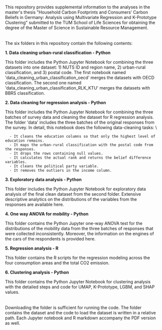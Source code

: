 This repository provides supplemental information to the analyses in the master's thesis "Household Carbon Footprints and  Consumers’ Carbon Beliefs in Germany:  Analysis using Multivariate Regression and K-Prototype Clustering" submitted to the TUM School of Life Sciences for obtaining the degree of the Master of Science in Sustainable Resource Management. 
\
\
\
The six folders in this repository contain the following contents: 

**1. Data cleaning urban-rural classification - Python** 

This folder includes the Python Jupyter Notebook for combining the three datasets into one dataset: 1) NUTS ID and region name, 2) urban-rural classification, and 3) postal code.
The first notebook named 'data_cleaning_urban_classification_oecd' merges the datasets with OECD classification. The second one named 'data_cleaning_urban_classification_RLK_KTU' merges the datasets with BBRS classification.

**2. Data cleaning for regression analysis - Python** 

This folder includes the Python Jupyter Notebook for combining the three batches of survey data and cleaning the dataset for R regression analysis. The folder 'data' includes the three batches of the original responses from the survey.
In detail, this notebook does the following data-cleaning tasks: \

      - It cleans the education columns so that only the highest level of education remains.
      - It maps the urban-rural classification with the postal code from the responses.
      - It drops the rows containing null values.
      - It calculates the actual rank and returns the belief difference variables.
      - It cleans the political party variable. 
      - It removes the outliers in the income column. 


**3. Exploratory data analysis - Python** 

This folder includes the Python Jupyter Notebook for exploratory data analysis of the final clean dataset from the second folder. Extensive descriptive analytics on the distributions of the variables from the responses are available here. 

**4. One way ANOVA for mobility - Python** 

This folder contains the Python Jupyter one-way ANOVA test for the distributions of the mobility data from the three batches of responses that were collected inconsistently. 
Moreover, the information on the engines of the cars of the respondents is provided here.

**5. Regression analysis - R** 

This folder contains the R scripts for the regression modeling across the four consumption areas and the total CO2 emission.

**6. Clustering analysis - Python** 

This folder contains the Python Jupyter Notebook for clustering analysis with the detailed steps and code for UMAP, K-Prototype, LGBM, and SHAP values. 
\
\
\
Downloading the folder is sufficient for running the code. The folder contains the dataset and the code to load the dataset is written in a relative path. 
Each Jupyter notebook and R markdown accompany the PDF version as well. 

